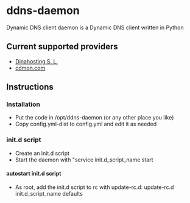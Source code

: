 ddns-daemon
===========

Dynamic DNS client daemon is a Dynamic DNS client written in Python

Current supported providers
------------
 - [Dinahosting S. L.](https://dinahosting.com/)
 - [cdmon.com](https://cdmon.com/)

Instructions
------------

### Installation
 - Put the code in /opt/ddns-daemon (or any other place you like)
 - Copy config.yml-dist to config.yml and edit it as needed

### init.d script
 - Create an init.d script
 - Start the daemon with "service init.d_script_name start

#### autostart init.d script
 - As root, add the init.d script to rc with update-rc.d: update-rc.d init.d_script_name defaults 
